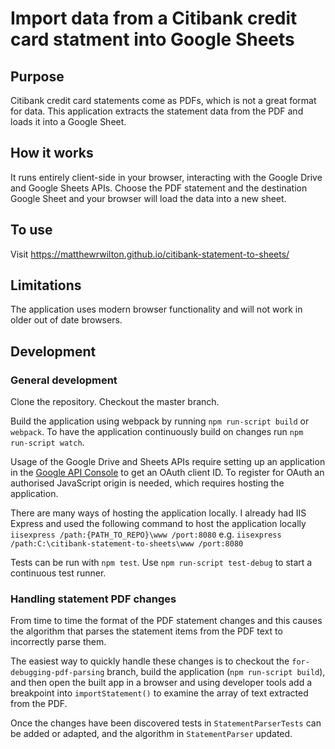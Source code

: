 # Import data from a Citibank credit card statment into Google Sheets

## Purpose
Citibank credit card statements come as PDFs, which is not a great format for data. This application extracts the statement data from the PDF and loads it into a Google Sheet.

## How it works
It runs entirely client-side in your browser, interacting with the Google Drive and Google Sheets APIs. Choose the PDF statement and the destination Google Sheet and your browser will load the data into a new sheet.

## To use
Visit https://matthewrwilton.github.io/citibank-statement-to-sheets/

## Limitations
The application uses modern browser functionality and will not work in older out of date browsers.

## Development
### General development
Clone the repository. Checkout the master branch.

Build the application using webpack by running `npm run-script build` or `webpack`. To have the application continuously build on changes run `npm run-script watch`.

Usage of the Google Drive and Sheets APIs require setting up an application in the [Google API Console](https://console.developers.google.com) to get an OAuth client ID. To register for OAuth an authorised JavaScript origin is needed, which requires hosting the application.

There are many ways of hosting the application locally. I already had IIS Express and used the following command to host the application locally `iisexpress /path:{PATH_TO_REPO}\www /port:8080` e.g. `iisexpress /path:C:\citibank-statement-to-sheets\www /port:8080`

Tests can be run with `npm test`. Use `npm run-script test-debug` to start a continuous test runner.

### Handling statement PDF changes
From time to time the format of the PDF statement changes and this causes the algorithm that parses the statement items from the PDF text to incorrectly parse them.

The easiest way to quickly handle these changes is to checkout the `for-debugging-pdf-parsing` branch, build the application (`npm run-script build`), and then open the built app in a browser and using developer tools add a breakpoint into `importStatement()` to examine the array of text extracted from the PDF.

Once the changes have been discovered tests in `StatementParserTests` can be added or adapted, and the algorithm in `StatementParser` updated.
